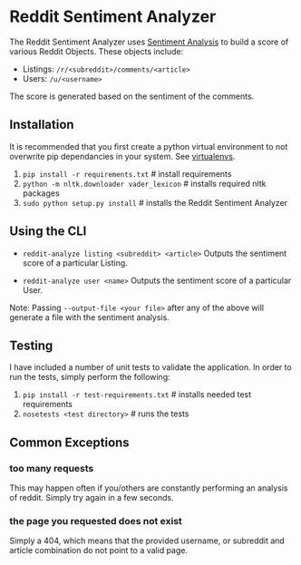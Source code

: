 # Reddit Sentiment Analyzer

The Reddit Sentiment Analyzer uses [Sentiment Analysis](https://en.wikipedia.org/wiki/Sentiment_analysis)
to build a score of various Reddit Objects. These objects include:

* Listings: `/r/<subreddit>/comments/<article>`
* Users: `/u/<username>`

The score is generated based on the sentiment of the comments.

## Installation ##

It is recommended that you first create a python virtual environment to not
overwrite pip dependancies in your system. See [virtualenvs](http://docs.python-guide.org/en/latest/dev/virtualenvs/).

1. `pip install -r requirements.txt` # install requirements
2. `python -m nltk.downloader vader_lexicon` # installs required nltk packages
3. `sudo python setup.py install` # installs the Reddit Sentiment Analyzer

## Using the CLI ##

* `reddit-analyze listing <subreddit> <article>` Outputs the sentiment score of a particular Listing.

* `reddit-analyze user <name>` Outputs the sentiment score of a particular User.

Note: Passing `--output-file <your file>` after any of the above will generate a
file with the sentiment analysis.

## Testing ##

I have included a number of unit tests to validate the application. In order to
run the tests, simply perform the following:

1. `pip install -r test-requirements.txt` # installs needed test requirements
2. `nosetests <test directory>` # runs the tests

## Common Exceptions ##

### too many requests ###

This may happen often if you/others are constantly performing an analysis of reddit.
Simply try again in a few seconds.

### the page you requested does not exist ###

Simply a 404, which means that the provided username, or subreddit and article
combination do not point to a valid page.
